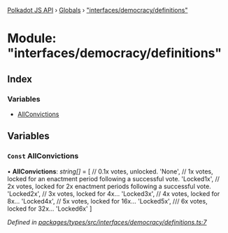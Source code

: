 [Polkadot JS API](../README.md) › [Globals](../globals.md) › ["interfaces/democracy/definitions"](_interfaces_democracy_definitions_.md)

# Module: "interfaces/democracy/definitions"

## Index

### Variables

* [AllConvictions](_interfaces_democracy_definitions_.md#const-allconvictions)

## Variables

### `Const` AllConvictions

• **AllConvictions**: *string[]* = [
  // 0.1x votes, unlocked.
  'None',
  // 1x votes, locked for an enactment period following a successful vote.
  'Locked1x',
  // 2x votes, locked for 2x enactment periods following a successful vote.
  'Locked2x',
  // 3x votes, locked for 4x...
  'Locked3x',
  // 4x votes, locked for 8x...
  'Locked4x',
  // 5x votes, locked for 16x...
  'Locked5x',
  /// 6x votes, locked for 32x...
  'Locked6x'
]

*Defined in [packages/types/src/interfaces/democracy/definitions.ts:7](https://github.com/polkadot-js/api/blob/21a2b5f0b7/packages/types/src/interfaces/democracy/definitions.ts#L7)*

